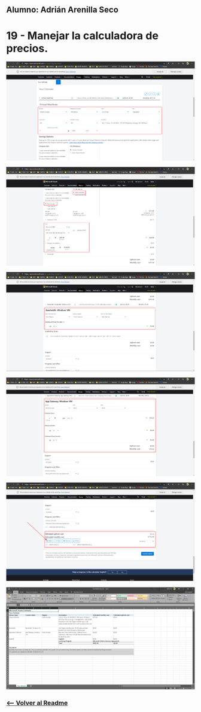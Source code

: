 ## Alumno: Adrián Arenilla Seco

# 19 - Manejar la calculadora de precios.

![](Evidencias/19a-AzurePricingCalculator.png)

![](Evidencias/19b-AzurePricingCalculator.png)

![](Evidencias/19c-AzurePricingCalculator.png)

![](Evidencias/19d-AzurePricingCalculator.png)

![](Evidencias/19e-AzurePricingCalculator.png)

![](Evidencias/19f-AzurePricingCalculator.png)


### [<-- Volver al Readme](../../Readme.md)